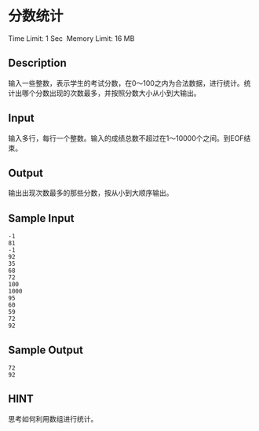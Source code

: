 # 分数统计
Time Limit: 1 Sec  Memory Limit: 16 MB


## Description
输入一些整数，表示学生的考试分数，在0～100之内为合法数据，进行统计。统计出哪个分数出现的次数最多，并按照分数大小从小到大输出。


## Input
输入多行，每行一个整数。输入的成绩总数不超过在1～10000个之间。到EOF结束。


## Output
输出出现次数最多的那些分数，按从小到大顺序输出。


## Sample Input
```
-1
81
-1
92
35
68
72
100
1000
95
60
59
72
92
```
## Sample Output
```
72
92

```

## HINT
思考如何利用数组进行统计。